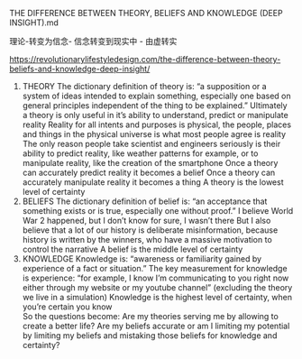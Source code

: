 
THE DIFFERENCE BETWEEN THEORY, BELIEFS AND KNOWLEDGE (DEEP INSIGHT).md


理论-转变为信念- 信念转变到现实中 - 由虚转实


https://revolutionarylifestyledesign.com/the-difference-between-theory-beliefs-and-knowledge-deep-insight/

1) THEORY
The dictionary definition of theory is: “a supposition or a system of ideas intended to explain something, especially one based on general principles independent of the thing to be explained.”
Ultimately a theory is only useful in it’s ability to understand, predict or manipulate reality
Reality for all intents and purposes is physical, the people, places and things in the physical universe is what most people agree is reality
The only reason people take scientist and engineers seriously is their ability to predict reality, like weather patterns for example, or to manipulate reality, like the creation of the smartphone
Once a theory can accurately predict reality it becomes a belief
Once a theory can accurately manipulate reality it becomes a thing
A theory is the lowest level of certainty
2) BELIEFS
The dictionary definition of belief is: “an acceptance that something exists or is true, especially one without proof.”
I believe World War 2 happened, but I don’t know for sure, I wasn’t there
But I also believe that a lot of our history is deliberate misinformation, because history is written by the winners, who have a massive motivation to control the narrative
A belief is the middle level of certainty
3) KNOWLEDGE
Knowledge is: “awareness or familiarity gained by experience of a fact or situation.”
The key measurement for knowledge is experience: “for example, I know I’m communicating to you right now either through my website or my youtube channel” (excluding the theory we live in a simulation)
Knowledge is the highest level of certainty, when you’re certain you know\
So the questions become:
Are my theories serving me by allowing to create a better life?
Are my beliefs accurate or am I limiting my potential by limiting my beliefs and mistaking those beliefs for knowledge and certainty?
